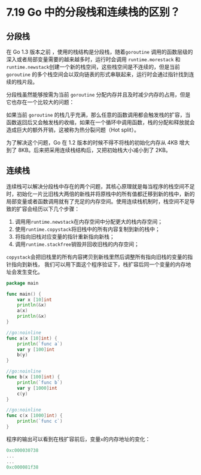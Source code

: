 # 7.19 Go 中的分段栈和连续栈的区别？

## 分段栈

在 Go 1.3 版本之前 ，使用的栈结构是分段栈，随着`goroutine` 调用的函数层级的深入或者局部变量需要的越来越多时，运行时会调用 `runtime.morestack` 和 `runtime.newstack`创建一个新的栈空间，这些栈空间是不连续的，但是当前 `goroutine` 的多个栈空间会以双向链表的形式串联起来，运行时会通过指针找到连续的栈片段。

分段栈虽然能够按需为当前 `goroutine` 分配内存并且及时减少内存的占用，但是它也存在一个比较大的问题：

如果当前 `goroutine` 的栈几乎充满，那么任意的函数调用都会触发栈的扩容，当函数返回后又会触发栈的收缩，如果在一个循环中调用函数，栈的分配和释放就会造成巨大的额外开销，这被称为热分裂问题（Hot split）。

为了解决这个问题，Go 在 1.2 版本的时候不得不将栈的初始化内存从 4KB 增大到了 8KB。后来把采用连续栈结构后，又把初始栈大小减小到了 2KB。

## 连续栈

连续栈可以解决分段栈中存在的两个问题，其核心原理就是每当程序的栈空间不足时，初始化一片比旧栈大两倍的新栈并将原栈中的所有值都迁移到新的栈中，新的局部变量或者函数调用就有了充足的内存空间。使用连续栈机制时，栈空间不足导致的扩容会经历以下几个步骤：

1.  调用用`runtime.newstack`在内存空间中分配更大的栈内存空间；
2.  使用`runtime.copystack`将旧栈中的所有内容复制到新的栈中；
3.  将指向旧栈对应变量的指针重新指向新栈；
4.  调用`runtime.stackfree`销毁并回收旧栈的内存空间；

`copystack`会把旧栈里的所有内容拷贝到新栈里然后调整所有指向旧栈的变量的指针指向到新栈， 我们可以用下面这个程序验证下，栈扩容后同一个变量的内存地址会发生变化。

```go
package main

func main() {
	var x [10]int
	println(&x)
	a(x)
	println(&x)
}

//go:noinline
func a(x [10]int) {
	println(`func a`)
	var y [100]int
	b(y)
}

//go:noinline
func b(x [100]int) {
	println(`func b`)
	var y [1000]int
	c(y)
}

//go:noinline
func c(x [1000]int) {
	println(`func c`)
}
```

程序的输出可以看到在栈扩容前后，变量`x`的内存地址的变化：

```go
0xc000030738
...
...
0xc000081f38
```

